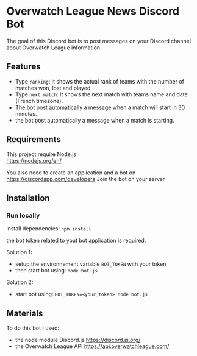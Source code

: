 # Overwatch League News Discord Bot

The goal of this Discord bot is to post messages on your Discord channel about Overwatch League information.

## Features

- Type `ranking`: It shows the actual rank of teams with the number of matches won, lost and played.
- Type `next match`: It shows the next match with teams name and date (French timezone).
- The bot post automatically a message when a match will start in 30 minutes.
- the bot post automatically a message when a match is starting.

## Requirements

This project require Node.js  
https://nodejs.org/en/

You also need to create an application and a bot on https://discordapp.com/developers
Join the bot on your server

## Installation

### Run locally

install dependencies:
`npm install`

the bot token related to yout bot application is required.

Solution 1:
- setup the environnement variable `BOT_TOKEN` with your token
- then start bot using: `node bot.js`

Solution 2:
- start bot using: `BOT_TOKEN=<your_token> node bot.js`

## Materials
To do this bot I used:
- the node module Discord.js https://discord.js.org/
- the Overwatch League API https://api.overwatchleague.com/
